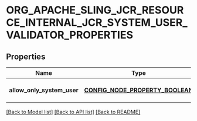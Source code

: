 # ORG_APACHE_SLING_JCR_RESOURCE_INTERNAL_JCR_SYSTEM_USER_VALIDATOR_PROPERTIES

## Properties
Name | Type | Description | Notes
------------ | ------------- | ------------- | -------------
**allow_only_system_user** | [**CONFIG_NODE_PROPERTY_BOOLEAN**](configNodePropertyBoolean.md) |  | [optional] [default to null]

[[Back to Model list]](../README.md#documentation-for-models) [[Back to API list]](../README.md#documentation-for-api-endpoints) [[Back to README]](../README.md)


